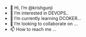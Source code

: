- 👋 Hi, I’m @krishgunji
- 👀 I’m interested in DEVOPS..
- 🌱 I’m currently learning DCOKER...
- 💞️ I’m looking to collaborate on ...
- 📫 How to reach me ...

<!---
krishgunji/krishgunji is a ✨ special ✨ repository because its `README.md` (this file) appears on your GitHub profile.
You can click the Preview link to take a look at your changes.
--->
